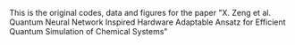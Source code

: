 This is the original codes, data and figures for the paper "X. Zeng et al. Quantum Neural Network Inspired Hardware Adaptable Ansatz for Efficient Quantum Simulation of Chemical Systems"
